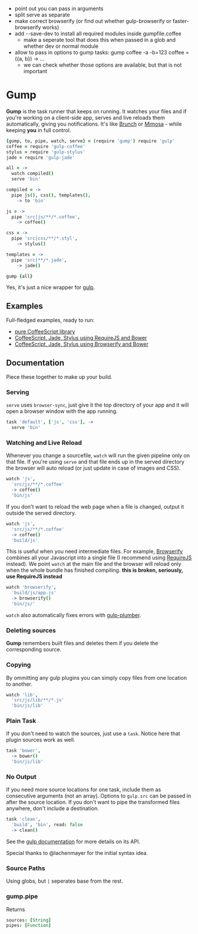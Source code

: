- point out you can pass in arguments
- split serve as separate
- make correct browserify (or find out whether gulp-browserify or faster-browserify works)
- add --save-dev to install all required modules inside gumpfile.coffee
  - make a seperate tool that does this when passed in a glob and whether dev or normal module
- allow to pass in options to gump tasks:
  gump coffee -a -b=123
  coffee = ({a, b}) -> ...
  - we can check whether those options are available, but that is not important

# Gump

**Gump** is the task runner that keeps on running. It watches your files and if you're working on a client-side app, serves and live reloads them automatically, giving you notifications. It's like [Brunch](http://http://brunch.io/) or [Mimosa](http://http://mimosa.io/) - while keeping **you** in full control.

```coffee
{gump, to, pipe, watch, serve} = (require 'gump') require 'gulp'
coffee = require 'gulp-coffee'
stylus = require 'gulp-stylus'
jade = require 'gulp-jade'

all = ->
  watch compiled()
  serve 'bin'

compiled = ->
  pipe js(), css(), templates(),
    -> to 'bin'

js = ->
  pipe 'src|js/**/*.coffee',
    -> coffee()

css = ->
  pipe 'src|css/**/*.styl',
    -> stylus()

templates = ->
  pipe 'src|**/*.jade',
    -> jade()

gump {all}
```

Yes, it's just a nice wrapper for [gulp](http://gulpjs.com/).

## Examples

Full-fledged examples, ready to run:

- [pure CoffeeScript library](https://github.com/xixixao/gump-example-coffee-script-library)
- [CoffeeScript, Jade, Stylus using RequireJS and Bower](https://github.com/xixixao/gump-example-requirejs)
- [CoffeeScript, Jade, Stylus using Browserify and Bower](https://github.com/xixixao/gump-example-browserify)


## Documentation

Piece these together to make up your build.

### Serving

`serve` uses `browser-sync`, just give it the top directory of your app and it will open a browser window with the app running.

```coffee
task 'default', ['js', 'css'], ->
  serve 'bin'
```

### Watching and Live Reload

Whenever you change a sourcefile, `watch` will run the given pipeline only on that file. If you're using `serve` and that file ends up in the served directory the browser will auto reload (or just update in case of images and CSS).

```coffee
watch 'js',
  'src/js/**/*.coffee'
  -> coffee()
  'bin/js'
```

If you don't want to reload the web page when a file is changed, output it outside the served directory.

```coffee
watch 'js',
  'src/js/**/*.coffee'
  -> coffee()
  'build/js'
```

This is useful when you need intermediate files. For example, [Browserify](http://browserify.org/) combines all your Javascript into a single file (I recommend using [RequireJS](http://requirejs.org/) instead). We point `watch` at the main file and the browser will reload only when the whole bundle has finished compiling. **this is broken, seriously, use RequireJS instead**

```coffee
watch 'browserify',
  'build/js/app.js'
  -> browserify()
  'bin/js/'
```

`watch` also automatically fixes errors with [gulp-plumber](https://github.com/floatdrop/gulp-plumber).

### Deleting sources

**Gump** remembers built files and deletes them if you delete the corresponding source.

### Copying

By ommitting any gulp plugins you can simply copy files from one location to another.

```coffee
watch 'lib',
  'src/js/lib/**/*.js'
  'bin/js/lib'
```

### Plain Task

If you don't need to watch the sources, just use a `task`. Notice here that plugin sources work as well.

```coffee
task 'bower',
  -> bower()
  'bin/js/lib'
```

### No Output

If you need more source locations for one task, include them as consecutive arguments (not an array). Options to `gulp.src` can be passed in after the source location. If you don't want to pipe the transformed files anywhere, don't include a destination.

```coffee
task 'clean',
  'build', 'bin', read: false
  -> clean()
```

See the [gulp documentation](https://github.com/gulpjs/gulp) for more details on its API.

Special thanks to @lachenmayer for the initial syntax idea.


### Source Paths

Using globs, but `|` seperates base from the rest.

### gump.pipe

Returns

```coffee
sources: [String]
pipes: [Function]
```

